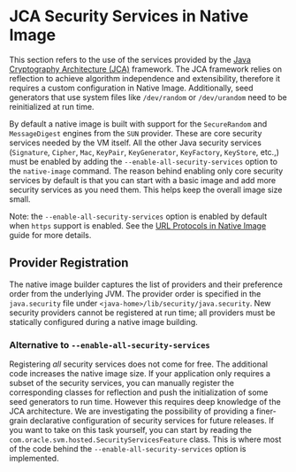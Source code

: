 # JCA Security Services in Native Image

This section refers to the use of the services provided by the [Java Cryptography Architecture (JCA)](https://docs.oracle.com/javase/8/docs/technotes/guides/security/crypto/CryptoSpec.html) framework.
The JCA framework relies on reflection to achieve algorithm independence and extensibility, therefore it requires a custom configuration in Native Image.
Additionally, seed generators that use system files like `/dev/random` or `/dev/urandom` need to be reinitialized at run time.

By default a native image is built with support for the `SecureRandom` and `MessageDigest` engines from the `SUN` provider.
These are core security services needed by the VM itself.
All the other Java security services (`Signature`, `Cipher`, `Mac`, `KeyPair`, `KeyGenerator`, `KeyFactory`, `KeyStore`, etc.,) must be enabled by adding the `--enable-all-security-services` option to the `native-image` command.
The reason behind enabling only core security services by default is that you can start with a basic image and add more security services as you need them.
This helps keep the overall image size small.

Note: the `--enable-all-security-services` option is enabled by default when `https` support is enabled.
See the [URL Protocols in Native Image](URLProtocols.md) guide for more details.

## Provider Registration
The native image builder captures the list of providers and their preference order from the underlying JVM.
The provider order is specified in the `java.security` file under `<java-home>/lib/security/java.security`.
New security providers cannot be registered at run time; all providers must be statically configured during a native image building.

### Alternative to `--enable-all-security-services`
Registering *all* security services does not come for free.
The additional code increases the native image size.
If your application only requires a subset of the security services, you can manually register the corresponding classes for reflection and push the initialization of some seed generators to run time.
However this requires deep knowledge of the JCA architecture.
We are investigating the possibility of providing a finer-grain declarative configuration of security services for future releases.
If you want to take on this task yourself, you can start by reading the `com.oracle.svm.hosted.SecurityServicesFeature` class.
This is where most of the code behind the `--enable-all-security-services` option is implemented.
